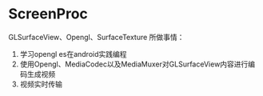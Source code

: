 # ScreenProc
GLSurfaceView、Opengl、SurfaceTexture
所做事情：  
1) 学习opengl es在android实践编程
2) 使用Opengl、MediaCodec以及MediaMuxer对GLSurfaceView内容进行编码生成视频
3) 视频实时传输
